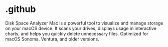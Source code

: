 # .github
Disk Space Analyzer Mac is a powerful tool to visualize and manage storage on your macOS device. It scans your drives, displays usage in interactive charts, and helps you quickly delete unnecessary files. Optimized for macOS Sonoma, Ventura, and older versions.
